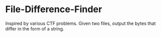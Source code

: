 # File-Difference-Finder
Inspired by various CTF problems. Given two files, output the bytes that differ in the form of a string.
